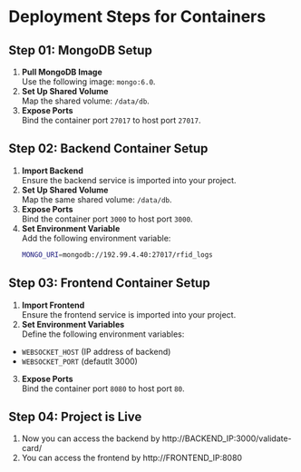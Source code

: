 # Deployment Steps for Containers

## Step 01: MongoDB Setup
1. **Pull MongoDB Image**  
   Use the following image: `mongo:6.0`.
2. **Set Up Shared Volume**  
   Map the shared volume: `/data/db`.
3. **Expose Ports**  
   Bind the container port `27017` to host port `27017`.

## Step 02: Backend Container Setup
1. **Import Backend**  
   Ensure the backend service is imported into your project.
2. **Set Up Shared Volume**  
   Map the same shared volume: `/data/db`.
3. **Expose Ports**  
   Bind the container port `3000` to host port `3000`.
4. **Set Environment Variable**  
   Add the following environment variable:  
   ```bash
   MONGO_URI=mongodb://192.99.4.40:27017/rfid_logs

## Step 03: Frontend Container Setup
1. **Import Frontend**  
Ensure the frontend service is imported into your project.
2. **Set Environment Variables**  
Define the following environment variables:  
- `WEBSOCKET_HOST` (IP address of backend)  
- `WEBSOCKET_PORT` (defautlt 3000)
3. **Expose Ports**  
Bind the container port `8080` to host port `80`.

## Step 04: Project is Live 
1. Now you can access the backend by http://BACKEND_IP:3000/validate-card/
2. You can access the frontend by http://FRONTEND_IP:8080